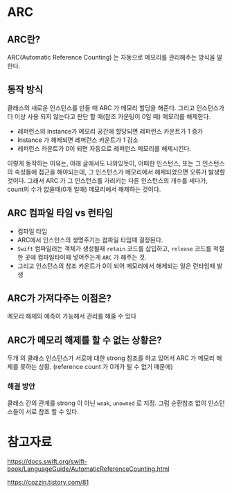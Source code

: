 # ARC
## ARC란?
ARC(Automatic Reference Counting) 는 자동으로 메모리를 관리해주는 방식을 말한다.

## 동작 방식
클래스의 새로운 인스턴스를 만들 때 ARC 가 메모리 할당을 해준다. 
그리고 인스턴스가 더 이상 사용 되지 않는다고 판단 할 때(참조 카운팅이 0일 때) 메모리를 해제한다. 
- 레퍼런스의 Instance가 메모리 공간에 할당되면 레퍼런스 카운트가 1 증가
- Instance 가 해제되면 레퍼런스 카운트가 1 감소
- 레퍼런스 카운트가 0이 되면 자동으로 레퍼런스 메모리를 해제시킨다.

이렇게 동작하는 이유는, 아래 글에서도 나와있듯이, 어떠한 인스턴스, 또는 그 인스턴스의 속성들에 접근을 해야되는데, 그 인스턴스가 메모리에서 해제되었으면 오류가 발생할것이다. 
그래서 ARC 가 그 인스턴스를 가리키는 다른 인스턴스의 개수를 세다가, count의 수가 없을때(0개 일때) 메모리에서 해제하는 것이다.

## ARC 컴파일 타임 vs 런타임 
- 컴파일 타임
- ARC에서 인스턴스의 생명주기는 컴파일 타임때 결정된다.
- `Swift` 컴파일러는 객체가 생성될때 `retain` 코드를 삽입하고, `release` 코드를 적절한 곳에 컴파일타이때 넣어주는게 `ARC` 가 해주는 것.
- 그리고 인스턴스의 참조 카운트가 0이 되어 메모리에서 해제되는 일은 런타임때 발생

## ARC가 가져다주는 이점은?
메모리 해제의 예측이 가능해서 관리를 해줄 수 있다

## ARC가 메모리 해제를 할 수 없는 상황은?
두개 의 클래스 인스턴스가 서로에 대한 strong 참조를 하고 있어서 ARC 가 메모리 해제를 못하는 상황. 
(reference count 가 0개가 될 수 없기 때문에)

### 해결 방안
클래스 간의 관계를 strong 이 아닌 `weak`, `unowned` 로 지정. 그럼 순환참조 없이 인스턴스들이 서로 참조 할 수 있다.

# 참고자료
https://docs.swift.org/swift-book/LanguageGuide/AutomaticReferenceCounting.html

https://cozzin.tistory.com/81
